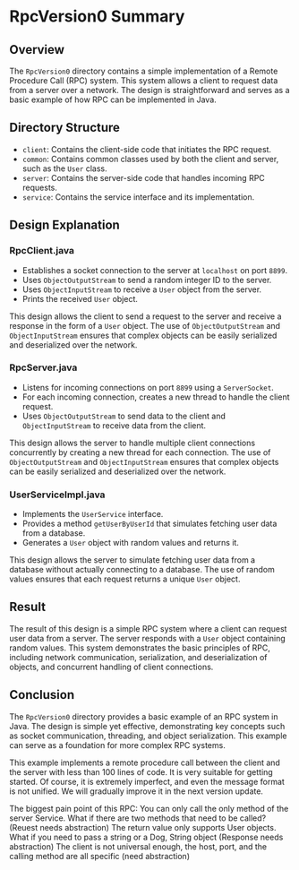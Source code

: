 # RpcVersion0 Summary

## Overview
The `RpcVersion0` directory contains a simple implementation of a Remote Procedure Call (RPC) system. This system allows a client to request data from a server over a network. The design is straightforward and serves as a basic example of how RPC can be implemented in Java.

## Directory Structure
- `client`: Contains the client-side code that initiates the RPC request.
- `common`: Contains common classes used by both the client and server, such as the `User` class.
- `server`: Contains the server-side code that handles incoming RPC requests.
- `service`: Contains the service interface and its implementation.

## Design Explanation

### RpcClient.java
- Establishes a socket connection to the server at `localhost` on port `8899`.
- Uses `ObjectOutputStream` to send a random integer ID to the server.
- Uses `ObjectInputStream` to receive a `User` object from the server.
- Prints the received `User` object.

This design allows the client to send a request to the server and receive a response in the form of a `User` object. The use of `ObjectOutputStream` and `ObjectInputStream` ensures that complex objects can be easily serialized and deserialized over the network.

### RpcServer.java
- Listens for incoming connections on port `8899` using a `ServerSocket`.
- For each incoming connection, creates a new thread to handle the client request.
- Uses `ObjectOutputStream` to send data to the client and `ObjectInputStream` to receive data from the client.

This design allows the server to handle multiple client connections concurrently by creating a new thread for each connection. The use of `ObjectOutputStream` and `ObjectInputStream` ensures that complex objects can be easily serialized and deserialized over the network.

### UserServiceImpl.java
- Implements the `UserService` interface.
- Provides a method `getUserByUserId` that simulates fetching user data from a database.
- Generates a `User` object with random values and returns it.

This design allows the server to simulate fetching user data from a database without actually connecting to a database. The use of random values ensures that each request returns a unique `User` object.

## Result
The result of this design is a simple RPC system where a client can request user data from a server. The server responds with a `User` object containing random values. This system demonstrates the basic principles of RPC, including network communication, serialization, and deserialization of objects, and concurrent handling of client connections.

## Conclusion
The `RpcVersion0` directory provides a basic example of an RPC system in Java. The design is simple yet effective, demonstrating key concepts such as socket communication, threading, and object serialization. This example can serve as a foundation for more complex RPC systems.

This example implements a remote procedure call between the client and the server with less than 100 lines of code. It is very suitable for getting started. Of course, it is extremely imperfect, and even the message format is not unified. We will gradually improve it in the next version update.

The biggest pain point of this RPC:
You can only call the only method of the server Service. What if there are two methods that need to be called? (Reuest needs abstraction)
The return value only supports User objects. What if you need to pass a string or a Dog, String object (Response needs abstraction)
The client is not universal enough, the host, port, and the calling method are all specific (need abstraction)